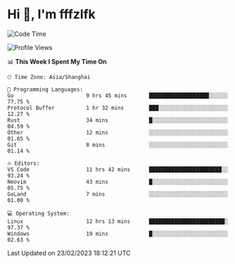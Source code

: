 # Hi 👋, I'm fffzlfk

<!--START_SECTION:waka-->
![Code Time](http://img.shields.io/badge/Code%20Time-52%20hrs%2046%20mins-blue)

![Profile Views](http://img.shields.io/badge/Profile%20Views-7-blue)

📊 **This Week I Spent My Time On** 

```text
🕑︎ Time Zone: Asia/Shanghai

💬 Programming Languages: 
Go                       9 hrs 45 mins       ███████████████████░░░░░░   77.75 % 
Protocol Buffer          1 hr 32 mins        ███░░░░░░░░░░░░░░░░░░░░░░   12.27 % 
Rust                     34 mins             █░░░░░░░░░░░░░░░░░░░░░░░░   04.59 % 
Other                    12 mins             ░░░░░░░░░░░░░░░░░░░░░░░░░   01.65 % 
Git                      8 mins              ░░░░░░░░░░░░░░░░░░░░░░░░░   01.14 % 

🔥 Editors: 
VS Code                  11 hrs 42 mins      ███████████████████████░░   93.24 % 
Neovim                   43 mins             █░░░░░░░░░░░░░░░░░░░░░░░░   05.75 % 
GoLand                   7 mins              ░░░░░░░░░░░░░░░░░░░░░░░░░   01.00 % 

💻 Operating System: 
Linux                    12 hrs 13 mins      ████████████████████████░   97.37 % 
Windows                  19 mins             █░░░░░░░░░░░░░░░░░░░░░░░░   02.63 % 
```


 Last Updated on 23/02/2023 18:12:21 UTC
<!--END_SECTION:waka-->
